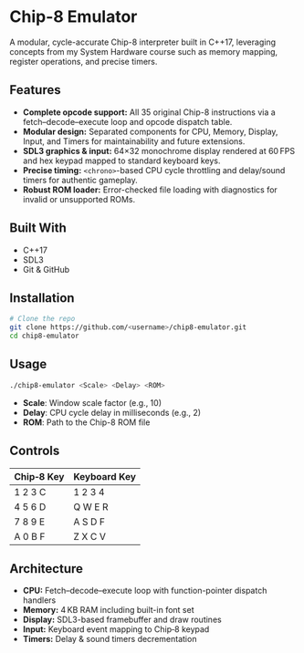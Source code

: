 # Chip-8 Emulator

A modular, cycle-accurate Chip-8 interpreter built in C++17, leveraging concepts from my System Hardware course such as memory mapping, register operations, and precise timers.

## Features

* **Complete opcode support:** All 35 original Chip-8 instructions via a fetch–decode–execute loop and opcode dispatch table.
* **Modular design:** Separated components for CPU, Memory, Display, Input, and Timers for maintainability and future extensions.
* **SDL3 graphics & input:** 64×32 monochrome display rendered at 60 FPS and hex keypad mapped to standard keyboard keys.
* **Precise timing:** `<chrono>`-based CPU cycle throttling and delay/sound timers for authentic gameplay.
* **Robust ROM loader:** Error-checked file loading with diagnostics for invalid or unsupported ROMs.

## Built With

* C++17
* SDL3
* Git & GitHub

## Installation

```bash
# Clone the repo
git clone https://github.com/<username>/chip8-emulator.git
cd chip8-emulator
```

## Usage

```bash
./chip8-emulator <Scale> <Delay> <ROM>
```

* **Scale**: Window scale factor (e.g., 10)
* **Delay**: CPU cycle delay in milliseconds (e.g., 2)
* **ROM**: Path to the Chip-8 ROM file

## Controls

| Chip‑8 Key | Keyboard Key |
| ---------- | ------------ |
| 1 2 3 C    | 1 2 3 4      |
| 4 5 6 D    | Q W E R      |
| 7 8 9 E    | A S D F      |
| A 0 B F    | Z X C V      |

## Architecture

* **CPU:** Fetch–decode–execute loop with function-pointer dispatch handlers
* **Memory:** 4 KB RAM including built-in font set
* **Display:** SDL3-based framebuffer and draw routines
* **Input:** Keyboard event mapping to Chip‑8 keypad
* **Timers:** Delay & sound timers decrementation
